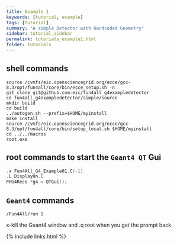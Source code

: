 ```yaml
---
title: Example 1
keywords: [tutorial, example]
tags: [tutorial]
summary: "A simple Detector with Hardcoded Geometry"
sidebar: tutorial_sidebar
permalink: tutorials_example1.html
folder: tutorials
---
```


## shell commands

```
source /cvmfs/eic.opensciencegrid.org/ecce/gcc-8.3/opt/fun4all/core/bin/ecce_setup.sh -n
git clone git@github.com:eic/fun4all_g4exampledetector
cd fun4all_g4exampledetector/simple/source
mkdir build
cd build
../autogen.sh --prefix=$HOME/myinstall
make install
source /cvmfs/eic.opensciencegrid.org/ecce/gcc-8.3/opt/fun4all/core/bin/setup_local.sh $HOME/myinstall
cd ../../macros
root.exe
```

## root commands to start the `Geant4 QT` Gui

```cpp
.x Fun4All_G4_Example01.C(-1)
.L DisplayOn.C
PHG4Reco *g4 = QTGui();
```
## `Geant4` commands

```
/Fun4All/run 1
```

x-kill the Geant4 window and .q root when you get the prompt back



{% include links.html %}
